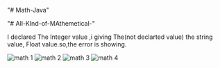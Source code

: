 "# Math-Java" 

"# All-KInd-of-MAthemetical-"

I declared The Integer value ,i giving The(not declarted value) the string value, Float value.so,the error is showing.




![math 1](https://user-images.githubusercontent.com/117337498/201060800-ddd2e13a-0091-4c54-aaa7-b2ca60a063bc.JPG)
![math 2](https://user-images.githubusercontent.com/117337498/201061015-87474b35-fd7e-4031-9443-787d9d27cbcb.JPG)
![math 3](https://user-images.githubusercontent.com/117337498/201061082-e72456b1-448b-4f92-8b62-d03b15bae705.JPG)
![math 4](https://user-images.githubusercontent.com/117337498/201061129-525aaf3c-30cc-4f79-8fc2-1e538d0af79a.JPG)
